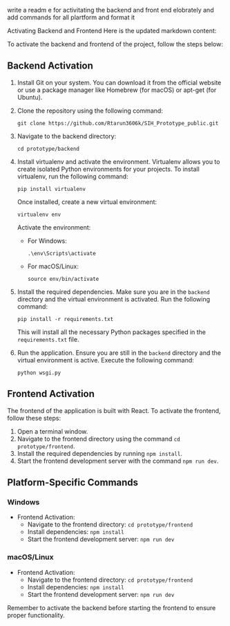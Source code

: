write a readm e for activitating the backend and front end elobrately and add commands for all plartform and format it

Activating Backend and Frontend
Here is the updated markdown content:

To activate the backend and frontend of the project, follow the steps below:

## Backend Activation

1. Install Git on your system. You can download it from the official website or use a package manager like Homebrew (for macOS) or apt-get (for Ubuntu).
2. Clone the repository using the following command:
   ```
   git clone https://github.com/Rtarun3606k/SIH_Prototype_public.git
   ```
   
3. Navigate to the backend directory:
   ```
   cd prototype/backend
   ```
4. Install virtualenv and activate the environment. Virtualenv allows you to create isolated Python environments for your projects. To install virtualenv, run the following command:
   ```
   pip install virtualenv
   ```
   Once installed, create a new virtual environment:
   ```
   virtualenv env
   ```
   Activate the environment:
   - For Windows:
     ```
     .\env\Scripts\activate
     ```
   - For macOS/Linux:
     ```
     source env/bin/activate
     ```
5. Install the required dependencies. Make sure you are in the `backend` directory and the virtual environment is activated. Run the following command:
   ```
   pip install -r requirements.txt
   ```
   This will install all the necessary Python packages specified in the `requirements.txt` file.
6. Run the application. Ensure you are still in the `backend` directory and the virtual environment is active. Execute the following command:
   ```
   python wsgi.py
   ```

## Frontend Activation

The frontend of the application is built with React. To activate the frontend, follow these steps:

1. Open a terminal window.
2. Navigate to the frontend directory using the command `cd prototype/frontend`.
3. Install the required dependencies by running `npm install`.
4. Start the frontend development server with the command `npm run dev`.

## Platform-Specific Commands

### Windows

- Frontend Activation:
  - Navigate to the frontend directory: `cd prototype/frontend`
  - Install dependencies: `npm install`
  - Start the frontend development server: `npm run dev`

### macOS/Linux

- Frontend Activation:
  - Navigate to the frontend directory: `cd prototype/frontend`
  - Install dependencies: `npm install`
  - Start the frontend development server: `npm run dev`

Remember to activate the backend before starting the frontend to ensure proper functionality.
